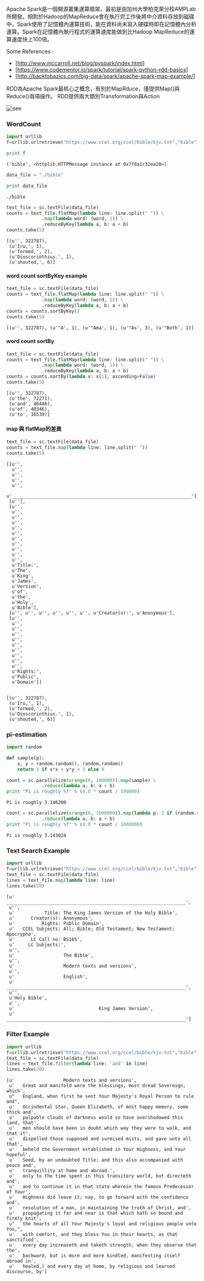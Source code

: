 Apache Spark是一個開源叢集運算框架，最初是由加州大學柏克萊分校AMPLab所開發。相對於Hadoop的MapReduce會在執行完工作後將中介資料存放到磁碟中，Spark使用了記憶體內運算技術，能在資料尚未寫入硬碟時即在記憶體內分析運算。Spark在記憶體內執行程式的運算速度能做到比Hadoop MapReduce的運算速度快上100倍。


Some References :
* [http://www.mccarroll.net/blog/pyspark/index.html]
* [https://www.codementor.io/spark/tutorial/spark-python-rdd-basics]
* [http://backtobazics.com/big-data/spark/apache-spark-map-example/]

RDD為Apache Spark最核心之概念，有別於MapRduce，僅提供Map()與Reduce()兩項操作。
RDD提供兩大類別Transformation與Action

![see](http://feisky.xyz/pages/images/spark-transformation-list.png)

### WordCount


```python
import urllib
f=urllib.urlretrieve("https://www.ccel.org/ccel/bible/kjv.txt","bible")
```


```python
print f
```

    ('bible', <httplib.HTTPMessage instance at 0x7f8a1c32ea28>)



```python
data_file = "./bible"
```


```python
print data_file
```

    ./bible



```python
text_file = sc.textFile(data_file)
counts = text_file.flatMap(lambda line: line.split(" ")) \
             .map(lambda word: (word, 1)) \
             .reduceByKey(lambda a, b: a + b)
counts.take(5)
```




    [(u'', 322787),
     (u'Iru,', 1),
     (u'formed,', 2),
     (u'Dioscorinthius.', 1),
     (u'shouted,', 6)]



#### word count sortByKey example


```python
text_file = sc.textFile(data_file)
counts = text_file.flatMap(lambda line: line.split(" ")) \
             .map(lambda word: (word, 1)) \
             .reduceByKey(lambda a, b: a + b)
counts = counts.sortByKey()
counts.take(5)
```




    [(u'', 322787), (u'"A', 1), (u'"Ama', 1), (u'"As', 3), (u'"Both', 1)]



#### word count sortBy


```python
text_file = sc.textFile(data_file)
counts = text_file.flatMap(lambda line: line.split(" ")) \
             .map(lambda word: (word, 1)) \
             .reduceByKey(lambda a, b: a + b)
counts = counts.sortBy(lambda x: x[1], ascending=False)
counts.take(5)
```




    [(u'', 322787),
     (u'the', 72271),
     (u'and', 46446),
     (u'of', 40346),
     (u'to', 16539)]



#### map 與 flatMap的差異


```python
text_file = sc.textFile(data_file)
counts = text_file.map(lambda line: line.split(" "))
counts.take(5)
```




    [[u'',
      u'',
      u'',
      u'',
      u'',
      u'__________________________________________________________________'],
     [u''],
     [u'',
      u'',
      u'',
      u'',
      u'',
      u'',
      u'',
      u'',
      u'',
      u'',
      u'',
      u'Title:',
      u'The',
      u'King',
      u'James',
      u'Version',
      u'of',
      u'the',
      u'Holy',
      u'Bible'],
     [u'', u'', u'', u'', u'', u'', u'Creator(s):', u'Anonymous'],
     [u'',
      u'',
      u'',
      u'',
      u'',
      u'',
      u'',
      u'',
      u'',
      u'',
      u'Rights:',
      u'Public',
      u'Domain']]




```python

```




    [(u'', 322787),
     (u'Iru,', 1),
     (u'formed,', 2),
     (u'Dioscorinthius.', 1),
     (u'shouted,', 6)]



### pi-estimation 


```python
import random

def sample(p):
    x, y = random.random(), random.random()
    return 1 if x*x + y*y < 1 else 0

count = sc.parallelize(xrange(0, 100000)).map(sample) \
             .reduce(lambda a, b: a + b)
print "Pi is roughly %f" % (4.0 * count / 100000)
```

    Pi is roughly 3.146200



```python
count = sc.parallelize(xrange(0, 1000000)).map(lambda p: 1 if (random.random()**2 + random.random()**2)<1 else 0) \
             .reduce(lambda a, b: a + b)
print "Pi is roughly %f" % (4.0 * count / 1000000)
```

    Pi is roughly 3.143024


### Text Search Example


```python
import urllib
f=urllib.urlretrieve("https://www.ccel.org/ccel/bible/kjv.txt","bible")
text_file = sc.textFile(data_file)
lines = text_file.map(lambda line: line) 
lines.take(20)
```




    [u'     __________________________________________________________________',
     u'',
     u'           Title: The King James Version of the Holy Bible',
     u'      Creator(s): Anonymous',
     u'          Rights: Public Domain',
     u'   CCEL Subjects: All; Bible; Old Testament; New Testament; Apocrypha',
     u'      LC Call no: BS185',
     u'     LC Subjects:',
     u'',
     u'                  The Bible',
     u'',
     u'                  Modern texts and versions',
     u'',
     u'                  English',
     u'     __________________________________________________________________',
     u'',
     u'Holy Bible',
     u'',
     u'                               King James Version',
     u'     __________________________________________________________________']



### Filter Example


```python
import urllib
f=urllib.urlretrieve("https://www.ccel.org/ccel/bible/kjv.txt","bible")
text_file = sc.textFile(data_file)
lines = text_file.filter(lambda line: 'and' in line) 
lines.take(20)
```




    [u'                  Modern texts and versions',
     u'   Great and manifold were the blessings, most dread Sovereign, which',
     u"   England, when first he sent Your Majesty's Royal Person to rule and",
     u'   Occindental Star, Queen Elizabeth, of most happy memory, some thick and',
     u'   palpable clouds of darkness would so have overshadowed this land, that',
     u'   men should have been in doubt which way they were to walk, and that it',
     u'   dispelled those supposed and surmised mists, and gave unto all that',
     u'   beheld the Government established in Your Highness, and Your hopeful',
     u'   Seed, by an undoubted Title; and this also accompanied with peace and',
     u'   tranquillity at home and abroad.',
     u'   only to the time spent in this transitory world, but directeth and',
     u'   and to continue it in that state wherein the famous Predecessor of Your',
     u'   Highness did leave it; nay, to go forward with the confidence and',
     u'   resolution of a man, in maintaining the truth of Christ, and',
     u'   propagating it far and near is that which hath so bound and firmly knit',
     u"   the hearts of all Your Majesty's loyal and religious people unto You,",
     u'   with comfort, and they bless You in their hearts, as that sanctified',
     u'   every day increaseth and taketh strength, when they observe that the',
     u'   backward, but is more and more kindled, manifesting itself abroad in',
     u'   healed,) and every day at home, by religious and learned discourse, by']




```python

```
